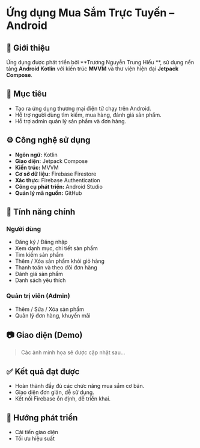# Ứng dụng Mua Sắm Trực Tuyến – Android

## 📱 Giới thiệu

Ứng dụng được phát triển bởi **Trương Nguyễn Trung Hiếu **, sử dụng nền tảng **Android Kotlin** với kiến trúc **MVVM** và thư viện hiện đại **Jetpack Compose**.

## 🎯 Mục tiêu

- Tạo ra ứng dụng thương mại điện tử chạy trên Android.
- Hỗ trợ người dùng tìm kiếm, mua hàng, đánh giá sản phẩm.
- Hỗ trợ admin quản lý sản phẩm và đơn hàng.

## ⚙️ Công nghệ sử dụng

- **Ngôn ngữ:** Kotlin  
- **Giao diện:** Jetpack Compose  
- **Kiến trúc:** MVVM  
- **Cơ sở dữ liệu:** Firebase Firestore  
- **Xác thực:** Firebase Authentication  
- **Công cụ phát triển:** Android Studio  
- **Quản lý mã nguồn:** GitHub

## 🔑 Tính năng chính

### Người dùng
- Đăng ký / Đăng nhập
- Xem danh mục, chi tiết sản phẩm
- Tìm kiếm sản phẩm
- Thêm / Xóa sản phẩm khỏi giỏ hàng
- Thanh toán và theo dõi đơn hàng
- Đánh giá sản phẩm
- Danh sách yêu thích

### Quản trị viên (Admin)
- Thêm / Sửa / Xóa sản phẩm
- Quản lý đơn hàng, khuyến mãi

## 📷 Giao diện (Demo)
> Các ảnh minh họa sẽ được cập nhật sau...

## ✅ Kết quả đạt được

- Hoàn thành đầy đủ các chức năng mua sắm cơ bản.
- Giao diện đơn giản, dễ sử dụng.
- Kết nối Firebase ổn định, dễ triển khai.

## 🚀 Hướng phát triển

- Cải tiến giao diện
- Tối ưu hiệu suất

